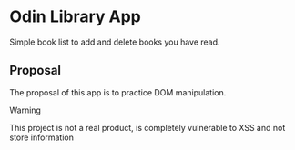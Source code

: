 # Odin Library App

Simple book list to add and delete books you have read.

## Proposal

The proposal of this app is to practice DOM manipulation.

> [!WARNING]
This project is not a real product, is completely vulnerable to XSS and not store information
